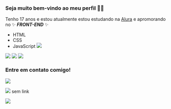 ### Seja muito bem-vindo ao meu perfil 👋💜

Tenho 17 anos e estou atualmente estou estudando na [Alura](https://www.alura.com.br/) e apromorando no ✨ _**FRONT-END**_ ✨

- HTML
- CSS
- JavaScript
![](https://github-readme-stats.vercel.app/api/top-langs/?username={username}&theme=blue-green)

![](https://img.shields.io/badge/HTML5-E34F26?style=for-the-badge&logo=html5&logoColor=white)
![](https://img.shields.io/badge/CSS3-1572B6?style=for-the-badge&logo=css3&logoColor=white)
![](https://img.shields.io/badge/JavaScript-323330?style=for-the-badge&logo=javascript&logoColor=F7DF1E)

### Entre em contato comigo!

[![](https://img.shields.io/badge/Gmail-D14836?style=for-the-badge&logo=gmail&logoColor=white)](https://mail.google.com/mail/u/1/#inbox/)

![](https://img.shields.io/badge/LinkedIn-0077B5?style=for-the-badge&logo=linkedin&logoColor=white)
sem link

[![](https://img.shields.io/badge/Instagram-E4405F?style=for-the-badge&logo=instagram&logoColor=white)](https://www.instagram.com/gabrielmaia_19/)
